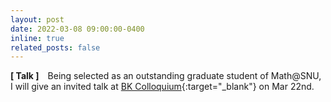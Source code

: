 ```yaml
---
layout: post
date: 2022-03-08 09:00:00-0400
inline: true
related_posts: false
---
```


**[ Talk ]** Being selected as an outstanding graduate student of Math@SNU, I will give an invited talk at [BK Colloquium](/assets/img/rookiespitch.jpg){:target="\_blank"} on Mar 22nd.